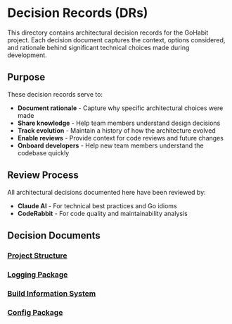 # Decision Records (DRs)

This directory contains architectural decision records for the GoHabit project. Each decision document captures the context, options considered, and rationale behind significant technical choices made during development.

## Purpose

These decision records serve to:
- **Document rationale** - Capture why specific architectural choices were made
- **Share knowledge** - Help team members understand design decisions
- **Track evolution** - Maintain a history of how the architecture evolved
- **Enable reviews** - Provide context for code reviews and future changes
- **Onboard developers** - Help new team members understand the codebase quickly

## Review Process

All architectural decisions documented here have been reviewed by:
- **Claude AI** - For technical best practices and Go idioms
- **CodeRabbit** - For code quality and maintainability analysis

## Decision Documents

### [Project Structure](./decisions/cmd.md)

### [Logging Package](./decisions/logger.md)

### [Build Information System](./decisions/build_info.md)

### [Config Package](./decisions/config.md)
